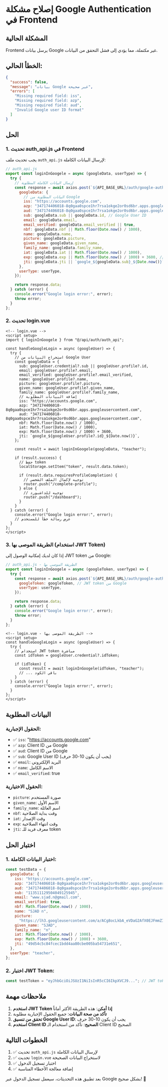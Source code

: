 # إصلاح مشكلة Google Authentication في Frontend

## المشكلة الحالية

Frontend يرسل بيانات Google غير مكتملة، مما يؤدي إلى فشل التحقق من البيانات.

## الخطأ الحالي:

```json
{
  "success": false,
  "message": "بيانات Google غير صحيحة",
  "errors": [
    "Missing required field: iss",
    "Missing required field: azp",
    "Missing required field: aud",
    "Invalid Google user ID format"
  ]
}
```

## الحل

### 1. **تحديث auth_api.js في Frontend**

يجب تحديث ملف `auth_api.js` لإرسال البيانات الكاملة:

```javascript
// auth_api.js
export const loginInGoogele = async (googleData, userType) => {
  try {
    // إرسال البيانات الكاملة المطلوبة
    const response = await axios.post(`${API_BASE_URL}/auth/google-auth`, {
      googleData: {
        // البيانات المطلوبة من Google
        iss: "https://accounts.google.com",
        azp: "347174406018-8q0gaa0spce1hr7rsa1okge2or0sd6br.apps.googleusercontent.com",
        aud: "347174406018-8q0gaa0spce1hr7rsa1okge2or0sd6br.apps.googleusercontent.com",
        sub: googleData.sub || googleData.id, // Google User ID
        email: googleData.email,
        email_verified: googleData.email_verified || true,
        nbf: googleData.nbf || Math.floor(Date.now() / 1000),
        name: googleData.name,
        picture: googleData.picture,
        given_name: googleData.given_name,
        family_name: googleData.family_name,
        iat: googleData.iat || Math.floor(Date.now() / 1000),
        exp: googleData.exp || Math.floor(Date.now() / 1000) + 3600, // 1 hour
        jti: googleData.jti || `google_${googleData.sub}_${Date.now()}`,
      },
      userType: userType,
    });

    return response.data;
  } catch (error) {
    console.error("Google login error:", error);
    throw error;
  }
};
```

### 2. **تحديث login.vue**

```vue
<!-- login.vue -->
<script setup>
import { loginInGoogele } from "@/api/auth/auth_api";

const handleGoogleLogin = async (googleUser) => {
  try {
    // استخراج البيانات من Google User
    const googleData = {
      sub: googleUser.credential?.sub || googleUser.profile?.id,
      email: googleUser.profile?.email,
      email_verified: googleUser.profile?.email_verified,
      name: googleUser.profile?.name,
      picture: googleUser.profile?.picture,
      given_name: googleUser.profile?.given_name,
      family_name: googleUser.profile?.family_name,
      // إضافة البيانات المطلوبة
      iss: "https://accounts.google.com",
      azp: "347174406018-8q0gaa0spce1hr7rsa1okge2or0sd6br.apps.googleusercontent.com",
      aud: "347174406018-8q0gaa0spce1hr7rsa1okge2or0sd6br.apps.googleusercontent.com",
      nbf: Math.floor(Date.now() / 1000),
      iat: Math.floor(Date.now() / 1000),
      exp: Math.floor(Date.now() / 1000) + 3600,
      jti: `google_${googleUser.profile?.id}_${Date.now()}`,
    };

    const result = await loginInGoogele(googleData, "teacher");

    if (result.success) {
      // حفظ token
      localStorage.setItem("token", result.data.token);

      if (result.data.requiresProfileCompletion) {
        // توجيه لإكمال الملف الشخصي
        router.push("/complete-profile");
      } else {
        // توجيه للداشبورد
        router.push("/dashboard");
      }
    }
  } catch (error) {
    console.error("Google login error:", error);
    // عرض رسالة خطأ للمستخدم
  }
};
</script>
```

### 3. **الطريقة الموصى بها (استخدام JWT Token)**

إذا كان لديك إمكانية الوصول إلى JWT token من Google:

```javascript
// auth_api.js - الطريقة الموصى بها
export const loginInGoogele = async (googleToken, userType) => {
  try {
    const response = await axios.post(`${API_BASE_URL}/auth/google-auth`, {
      googleToken: googleToken, // JWT token من Google
      userType: userType,
    });

    return response.data;
  } catch (error) {
    console.error("Google login error:", error);
    throw error;
  }
};
```

```vue
<!-- login.vue - الطريقة الموصى بها -->
<script setup>
const handleGoogleLogin = async (googleUser) => {
  try {
    // استخدام JWT token مباشرة
    const idToken = googleUser.credential?.idToken;

    if (idToken) {
      const result = await loginInGoogele(idToken, "teacher");
      // ... باقي الكود
    }
  } catch (error) {
    console.error("Google login error:", error);
  }
};
</script>
```

## البيانات المطلوبة

### الحقول الإجبارية:

- ✅ `iss`: "https://accounts.google.com"
- ✅ `azp`: Client ID من Google
- ✅ `aud`: Client ID من Google
- ✅ `sub`: Google User ID (يجب أن يكون 10-30 حرف)
- ✅ `email`: البريد الإلكتروني
- ✅ `name`: الاسم الكامل
- ✅ `email_verified`: true

### الحقول الاختيارية:

- `picture`: صورة المستخدم
- `given_name`: الاسم الأول
- `family_name`: اسم العائلة
- `nbf`: وقت بداية الصلاحية
- `iat`: وقت الإصدار
- `exp`: وقت انتهاء الصلاحية
- `jti`: معرف فريد للـ token

## اختبار الحل

### 1. **اختبار البيانات الكاملة:**

```javascript
const testData = {
  googleData: {
    iss: "https://accounts.google.com",
    azp: "347174406018-8q0gaa0spce1hr7rsa1okge2or0sd6br.apps.googleusercontent.com",
    aud: "347174406018-8q0gaa0spce1hr7rsa1okge2or0sd6br.apps.googleusercontent.com",
    sub: "113511129504049125945",
    email: "www.sjad.n@gmail.com",
    email_verified: true,
    nbf: Math.floor(Date.now() / 1000),
    name: "SJAD n",
    picture:
      "https://lh3.googleusercontent.com/a/ACg8ocLkbA_eVDaG2AfX0EJFmmZIm2iRM56xE7FbCmHg9S3xyN7nqpXQ=s96-c",
    given_name: "SJAD",
    family_name: "n",
    iat: Math.floor(Date.now() / 1000),
    exp: Math.floor(Date.now() / 1000) + 3600,
    jti: "49d54c5c84fcec1bdd4aa80cbe005ba54731e651",
  },
  userType: "teacher",
};
```

### 2. **اختبار JWT Token:**

```javascript
const testToken = "eyJhbGciOiJSUzI1NiIsInR5cCI6IkpXVCJ9..."; // JWT token من Google
```

## ملاحظات مهمة

1. **استخدم JWT Token إذا أمكن**: هذه الطريقة الأكثر أماناً
2. **تأكد من صحة البيانات**: جميع الحقول الإجبارية مطلوبة
3. **تحقق من تنسيق Google User ID**: يجب أن يكون 10-30 حرف
4. **استخدم Client ID الصحيح**: تأكد من استخدام الـ Client ID الصحيح

## الخطوات التالية

1. ✅ تحديث `auth_api.js` لإرسال البيانات الكاملة
2. ✅ تحديث `login.vue` لاستخراج البيانات الصحيحة
3. ✅ اختبار تسجيل الدخول
4. ✅ إضافة معالجة الأخطاء المناسبة

بعد تطبيق هذه التحديثات، سيعمل تسجيل الدخول عبر Google بشكل صحيح! 🚀
